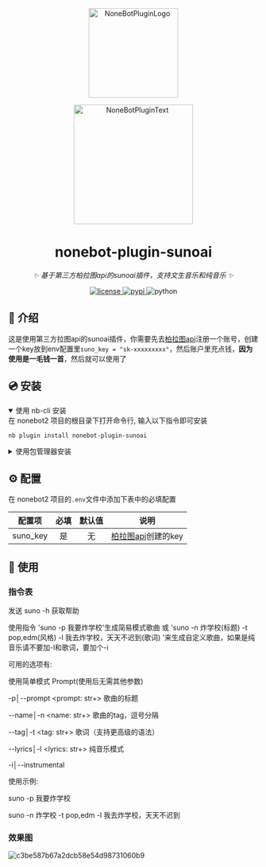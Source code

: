 <div align="center">
  <a href="https://v2.nonebot.dev/store"><img src="https://github.com/A-kirami/nonebot-plugin-template/blob/resources/nbp_logo.png" width="180" height="180" alt="NoneBotPluginLogo"></a>
  <br>
  <p><img src="https://github.com/A-kirami/nonebot-plugin-template/blob/resources/NoneBotPlugin.svg" width="240" alt="NoneBotPluginText"></p>
</div>

<div align="center">

# nonebot-plugin-sunoai

_✨ 基于第三方柏拉图api的sunoai插件，支持文生音乐和纯音乐 ✨_


<a href="./LICENSE">
    <img src="https://img.shields.io/github/license/CCYellowStar2/nonebot-plugin-sunoai.svg" alt="license">
</a>
<a href="https://pypi.python.org/pypi/nonebot-plugin-sunoai">
    <img src="https://img.shields.io/pypi/v/nonebot-plugin-sunoai.svg" alt="pypi">
</a>
<img src="https://img.shields.io/badge/python-3.9+-blue.svg" alt="python">

</div>
  

## 📖 介绍

这是使用第三方拉图api的sunoai插件，你需要先去[柏拉图api](https://one-api.bltcy.top/)注册一个账号，创建一个key放到env配置里`suno_key = "sk-xxxxxxxxx"`，然后账户里充点钱，**因为使用是一毛钱一首**，然后就可以使用了

## 💿 安装

<details open>
<summary>使用 nb-cli 安装</summary>
在 nonebot2 项目的根目录下打开命令行, 输入以下指令即可安装

    nb plugin install nonebot-plugin-sunoai

</details>

<details>
<summary>使用包管理器安装</summary>
在 nonebot2 项目的插件目录下, 打开命令行, 根据你使用的包管理器, 输入相应的安装命令

<details>
<summary>pip</summary>

    pip install nonebot-plugin-sunoai
</details>
<details>
<summary>pdm</summary>

    pdm add nonebot-plugin-sunoai
</details>
<details>
<summary>poetry</summary>

    poetry add nonebot-plugin-sunoai
</details>
<details>
<summary>conda</summary>

    conda install nonebot-plugin-sunoai
</details>

打开 nonebot2 项目根目录下的 `pyproject.toml` 文件, 在 `[tool.nonebot]` 部分追加写入

    plugins = ["nonebot_plugin_sunoai"]

</details>

## ⚙️ 配置

在 nonebot2 项目的`.env`文件中添加下表中的必填配置

| 配置项 | 必填 | 默认值 | 说明 |
|:-----:|:----:|:----:|:----:|
| suno_key | 是 | 无 | [柏拉图api](https://one-api.bltcy.top/)创建的key |

## 🎉 使用
### 指令表
发送 suno -h 获取帮助

使用指令 'suno -p 我要炸学校'生成简易模式歌曲 或 'suno -n 炸学校(标题) -t pop,edm(风格) -l 我去炸学校，天天不迟到(歌词) '来生成自定义歌曲，如果是纯音乐请不要加-l和歌词，要加个-i


可用的选项有:

使用简单模式 Prompt(使用后无需其他参数)

-p│--prompt <prompt: str+>
歌曲的标题

--name│-n <name: str+>
歌曲的tag，逗号分隔

--tag│-t <tag: str+>
歌词（支持更高级的语法）

--lyrics│-l <lyrics: str+>
纯音乐模式

-i│--instrumental


使用示例:

suno -p 我要炸学校

suno -n 炸学校 -t pop,edm -l 我去炸学校，天天不迟到
### 效果图
![c3be587b67a2dcb58e54d98731060b9](https://github.com/user-attachments/assets/6e14668c-4333-452a-8c48-8342b1f40829)


